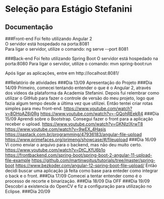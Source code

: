# Seleção para Estágio Stefanini
## Documentação

###Front-end
Foi feito utilizando Angular 2 <br /> 
O servidor está hospedado na porta:8081 <br /> 
Para ligar o servidor, utilize o comando: ng serve --port 8081 <br /> 

###Back-end
Foi feito utilizando Spring Boot
O servidor está hospedado na porta:8080
Para ligar o servidor, utilize o comando: mvn spring-boot:run

Após ligar as aplicações, entre em http://localhost:8081/

##Relatório de atividades
###Dia 13/09
Apresentação do Projeto
###Dia 14/09
Primeiro, comecei tentando entender o que é o Angular 2, através dos vídeos da plataforma da Academia Stefanini.
Depois fui relembrar como utilizar o GitHub para fazer o controle de versão do meu projeto, logo que fazia algum tempo desde a última vez que utilizei.
Então tentei criar rotas simples para meu front-end. 
https://www.youtube.com/watch?v=8OHoAZ6j0Rg
https://www.youtube.com/watch?v=-GQohREekR4
###Dia 15/09
Aprendi sobre o Bootstrap.
Consegui fazer o front para a aplicação receber o upload.
https://www.youtube.com/watch?v=GKNIzIXrwT8
https://www.youtube.com/watch?v=9wEX_4Hasjs
https://qastack.com.br/programming/47936183/angular-file-upload
https://www.primefaces.org/primeng/showcase/#/fileupload
###Dia 16/09
Vi como enviar o arquivo para o backend, mas não deu muito certo.
https://www.youtube.com/watch?v=DtC_KfU6b1o
https://frontbackend.com/spring-boot/spring-boot-2-angular-11-upload-file-example
https://github.com/martinwojtus/tutorials/tree/master/spring-boot
https://www.bezkoder.com/angular-12-spring-boot-file-upload/
Então decidi buscar uma aplicação já feita como base para enteder como integrar o back e o front.
###Dia 17/09
Comecei a tentar entender como é o processo de recorte e binarização.
###Dia 18/09
Dia OFF
###Dia 19/09
Descobri a existencia do OpenCV e fiz a configuração para utilização no Eclipse.
###Dia 20/09


